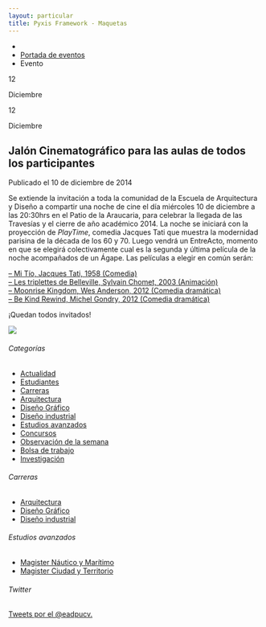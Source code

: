```yaml
---
layout: particular
title: Pyxis Framework - Maquetas
---
```


<div id='single-event'>
  <!-- Breadcrumbs -->
  <div class='pag page'>
    <ul class='sin-relleno margen-inf-sm' id="breadcrumb">
      <li><a href='#'><i class='icn icn-hogar'></i></a></li>
      <li><a href='#'>Portada de eventos</a></li>
      <li><a class='blanco'>Evento</a></li>
    </ul>
    <div class='col-md-2 col-sm-2 oculto-xs fecha'>
  		<p class='dia sin-margen'>12</p>
  		<span class='mes md centrado sin-relleno'>Diciembre</span>
  	</div>
  	<div class='oculto-lg oculto-md oculto-sm col-xs-3 fecha-movil'>
  		<p class='dia sin-margen relleno-sup-xs'>12</p>
  		<span class='mes xs centrado sin-relleno relleno-inf-xs'>Diciembre</span>
  	</div>
  	<div class='col-md-9 col-sm-9 col-xs-12'>
      <div class='fila'>
        <h2 class='entry-title md'>Jalón Cinematográfico para las aulas de todos los participantes</h2>
  		  <span class='entry-details margen-sup-xs'>Publicado el 10 de diciembre de 2014</span>
  	  </div>
  	</div>
  </div>

  <div class='pag sin-relleno gutter'>
  	<div class='fila'>
      <div class='col-md-9 col-sm-9 col-xs-12'>
      <p class='sm'>Se extiende la invitación a toda la comunidad de la Escuela de Arquitectura y Diseño a compartir una noche de cine el día miércoles 10 de diciembre a las 20:30hrs en el Patio de la Araucaria, para celebrar la llegada de las Travesías y el cierre de año académico 2014.
      La noche se iniciará con la proyección de <i>PlayTime</i>, comedia Jacques Tati que muestra la modernidad parisina de la década de los 60 y 70.
      Luego vendrá un EntreActo, momento en que se elegirá colectivamente cual es la segunda y última película de la noche acompañados de un Ágape. Las películas a elegir en común serán:</p>
      <p class='sm'>
      <a class='sans' href='https://www.youtube.com/watch?v=NHJcwMrqnJo'>– Mi Tío, Jacques Tati, 1958 (Comedia)</a><br>
      <a class='sans' href='https://www.youtube.com/watch?v=Npro9kjyaJk'>– Les triplettes de Belleville, Sylvain Chomet, 2003 (Animación)</a><br>
      <a class='sans' href='https://www.youtube.com/watch?v=lVwhbY-urLc'>– Moonrise Kingdom, Wes Anderson, 2012 (Comedia dramática)</a><br>
      <a class='sans' href='https://www.youtube.com/watch?v=UxZeeoQ5eQA'>– Be Kind Rewind, Michel Gondry, 2012 (Comedia dramática)</a>
      </p>
      <p class='sm'>¡Quedan todos invitados!</p>
      <img class='ancho-completo' src='http://www.ead.pucv.cl/wp-content/uploads/2014/12/jalon1.jpg'>
      </div>
      <!-- Aside -->
      <aside id='sidebar'>
        <div class='col-md-3 col-sm-3'>
             <h6 class='xs seccion'>Categorías</h6>
              <ul class='xs sin-relleno'>
                <li class='sin-estilo'><a href='#'>Actualidad</a></li>
                <li class='sin-estilo'><a href='#'>Estudiantes</a></li>
                <li class='sin-estilo'><a href='#'>Carreras</a></li>
                <li class='sin-estilo'><a href='#'>Arquitectura</a></li>
                <li class='sin-estilo'><a href='#'>Diseño Gráfico</a></li>
                <li class='sin-estilo'><a href='#'>Diseño industrial</a></li>
                <li class='sin-estilo'><a href='#'>Estudios avanzados</a></li>
                <li class='sin-estilo'><a href='#'>Concursos</a></li>
                <li class='sin-estilo'><a href='#'>Observación de la semana</a></li>
                <li class='sin-estilo'><a href='#'>Bolsa de trabajo</a></li>
                <li class='sin-estilo'><a href='#'>Investigación</a></li>
              </ul>
              <h6 class='xs seccion margen-sup'>Carreras</h6>
              <ul class='xs sin-relleno'>
                <li class='sin-estilo'><a href='#'>Arquitectura</a></li>
                <li class='sin-estilo'><a href='#'>Diseño Gráfico</a></li>
                <li class='sin-estilo'><a href='#'>Diseño industrial</a></li>
              </ul>
              <h6 class='xs seccion margen-sup'>Estudios avanzados</h6>
              <ul class='xs sin-relleno'>
                <li class='sin-estilo'><a href='#'>Magister Náutico y Marítimo</a></li>
                <li class='sin-estilo'><a href='#'>Magister Ciudad y Territorio</a></li>
              </ul>
            <h6 class='xs seccion margen-sup'><i class='icn icn-twitter relleno-der-xs'></i>Twitter</h6>
            <a class="twitter-timeline" href="https://twitter.com/eadpucv" data-widget-id="556872650858201090">Tweets por el @eadpucv.</a>
            <script>!function(d,s,id){var js,fjs=d.getElementsByTagName(s)[0],p=/^http:/.test(d.location)?'http':'https';if(!d.getElementById(id)){js=d.createElement(s);js.id=id;js.src=p+"://platform.twitter.com/widgets.js";fjs.parentNode.insertBefore(js,fjs);}}(document,"script","twitter-wjs");</script>
        </div> <!-- fin de col-->
      </aside><!-- fin de sidebar-->
    </div><!-- fin de fila-->
  </div><!-- fin de pag -->
</div><!-- fin de single-event-->
